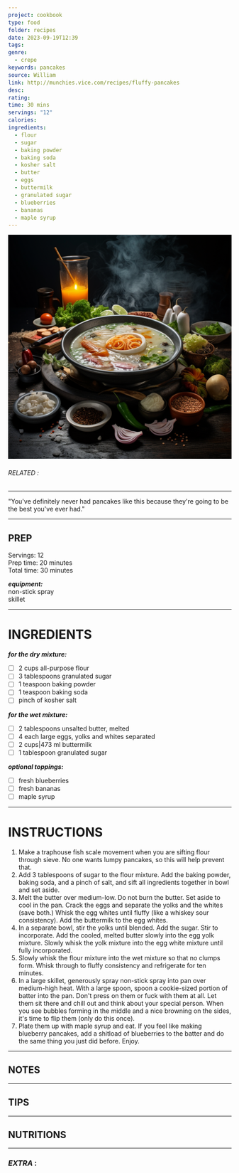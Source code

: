 ```yaml
---
project: cookbook
type: food
folder: recipes
date: 2023-09-19T12:39
tags: 
genre:
  - crepe
keywords: pancakes
source: William
link: http://munchies.vice.com/recipes/fluffy-pancakes
desc: 
rating: 
time: 30 mins
servings: "12"
calories: 
ingredients:
  - flour
  - sugar
  - baking powder
  - baking soda
  - kosher salt
  - butter
  - eggs
  - buttermilk
  - granulated sugar
  - blueberries
  - bananas
  - maple syrup
---
```


![IMAGE](_default.png)

###### *RELATED* : 
---
"You've definitely never had pancakes like this because they're going to be the best you've ever had."

---
## PREP

Servings: 12  
Prep time: 20 minutes  
Total time: 30 minutes

_**equipment:**_  
non-stick spray  
skillet


---
# INGREDIENTS

_**for the dry mixture:**_  
- [ ] 2 cups all-purpose flour  
- [ ] 3 tablespoons granulated sugar  
- [ ] 1 teaspoon baking powder  
- [ ] 1 teaspoon baking soda  
- [ ] pinch of kosher salt

_**for the wet mixture:**_  
- [ ] 2 tablespoons unsalted butter, melted  
- [ ] 4 each large eggs, yolks and whites separated  
- [ ] 2 cups|473 ml buttermilk  
- [ ] 1 tablespoon granulated sugar

_**optional toppings:**_  
- [ ] fresh blueberries  
- [ ] fresh bananas  
- [ ] maple syrup

---
# INSTRUCTIONS

1. Make a traphouse fish scale movement when you are sifting flour through sieve. No one wants lumpy pancakes, so this will help prevent that.
2. Add 3 tablespoons of sugar to the flour mixture. Add the baking powder, baking soda, and a pinch of salt, and sift all ingredients together in bowl and set aside.
3. Melt the butter over medium-low. Do not burn the butter. Set aside to cool in the pan. Crack the eggs and separate the yolks and the whites (save both.) Whisk the egg whites until fluffy (like a whiskey sour consistency). Add the buttermilk to the egg whites.
4. In a separate bowl, stir the yolks until blended. Add the sugar. Stir to incorporate. Add the cooled, melted butter slowly into the egg yolk mixture. Slowly whisk the yolk mixture into the egg white mixture until fully incorporated.
5. Slowly whisk the flour mixture into the wet mixture so that no clumps form. Whisk through to fluffy consistency and refrigerate for ten minutes.
6. In a large skillet, generously spray non-stick spray into pan over medium-high heat. With a large spoon, spoon a cookie-sized portion of batter into the pan. Don't press on them or fuck with them at all. Let them sit there and chill out and think about your special person. When you see bubbles forming in the middle and a nice browning on the sides, it's time to flip them (only do this once).
7. Plate them up with maple syrup and eat. If you feel like making blueberry pancakes, add a shitload of blueberries to the batter and do the same thing you just did before. Enjoy.

---
## NOTES



---
## TIPS



---
## NUTRITIONS



---
### *EXTRA* :



